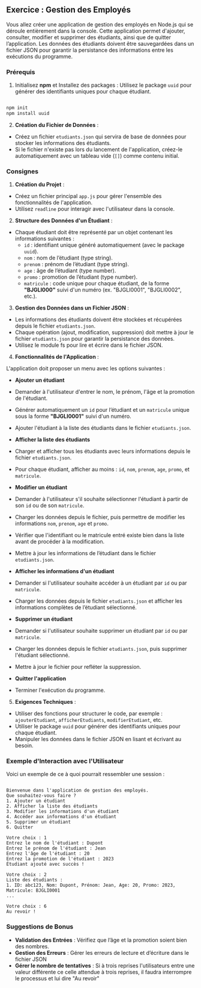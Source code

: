## Exercice : Gestion des Employés
Vous allez créer une application de gestion des employés en Node.js qui se déroule entièrement dans la console. Cette application permet d'ajouter, consulter, modifier et supprimer des étudiants, ainsi que de quitter l’application. Les données des étudiants doivent être sauvegardées dans un fichier JSON pour garantir la persistance des informations entre les exécutions du programme.

### Prérequis
 
1. Initialisez **npm** et Installez des packages : Utilisez le package `uuid` pour générer des identifiants uniques pour chaque étudiant.

```bash

npm init 
npm install uuid

```

2. **Création du Fichier de Données** :

 * Créez un fichier `etudiants.json` qui servira de base de données pour stocker les informations des étudiants.
 * Si le fichier n'existe pas lors du lancement de l'application, créez-le automatiquement avec un tableau vide (`[]`) comme contenu initial.

### Consignes

1. **Création du Projet** :

 * Créez un fichier principal `app.js` pour gérer l'ensemble des fonctionnalités de l'application.
 * Utilisez `readline` pour interagir avec l'utilisateur dans la console.

2. **Structure des Données d'un Étudiant** :

 * Chaque étudiant doit être représenté par un objet contenant les informations suivantes :
   * `id` : identifiant unique généré automatiquement (avec le package `uuid`).
   * `nom` : nom de l’étudiant (type string).
   * `prenom` : prénom de l’étudiant (type string).
   * `age` : âge de l’étudiant (type number).
   * `promo` : promotion de l’étudiant (type number).
   * `matricule` : code unique pour chaque étudiant, de la forme **"BJGLI000"** suivi d'un numéro (ex. "BJGLI0001", "BJGLI0002", etc.).

3. **Gestion des Données dans un Fichier JSON** :

 * Les informations des étudiants doivent être stockées et récupérées depuis le fichier `etudiants.json`.
 * Chaque opération (ajout, modification, suppression) doit mettre à jour le fichier `etudiants.json` pour garantir la persistance des données.
 * Utilisez le module fs  pour lire et écrire dans le fichier JSON.

4. **Fonctionnalités de l'Application** :

L'application doit proposer un menu avec les options suivantes :

* **Ajouter un étudiant**
 * Demander à l'utilisateur d'entrer le nom, le prénom, l'âge et la promotion de l'étudiant.
 * Générer automatiquement un `id` pour l’étudiant et un `matricule` unique sous la forme **"BJGLI0001"** suivi d'un numéro.
 * Ajouter l'étudiant à la liste des étudiants dans le fichier `etudiants.json`.

* **Afficher la liste des étudiants**
 * Charger et afficher tous les étudiants avec leurs informations depuis le fichier `etudiants.json`.
 * Pour chaque étudiant, afficher au moins : `id`, `nom`, `prenom`, `age`, `promo`, et `matricule`.

* **Modifier un étudiant**
 * Demander à l'utilisateur s'il souhaite sélectionner l'étudiant à partir de son `id` ou de son `matricule`.
 * Charger les données depuis le fichier, puis permettre de modifier les informations `nom`, `prenom`, `age` et `promo`.
 * Vérifier que l'identifiant ou le matricule entré existe bien dans la liste avant de procéder à la modification.
 * Mettre à jour les informations de l’étudiant dans le fichier `etudiants.json`.

* **Afficher les informations d'un étudiant**
 * Demander si l'utilisateur souhaite accéder à un étudiant par `id` ou par `matricule`.
 * Charger les données depuis le fichier `etudiants.json` et afficher les informations complètes de l’étudiant sélectionné.

* **Supprimer un étudiant**
 * Demander si l'utilisateur souhaite supprimer un étudiant par `id` ou par `matricule`.
 * Charger les données depuis le fichier `etudiants.json`, puis supprimer l'étudiant sélectionné.
 * Mettre à jour le fichier pour refléter la suppression.

* **Quitter l'application**
 * Terminer l'exécution du programme.

5. **Exigences Techniques** :

 * Utiliser des fonctions pour structurer le code, par exemple : `ajouterEtudiant`, `afficherEtudiants`, `modifierEtudiant`, etc.
 * Utiliser le package `uuid` pour générer des identifiants uniques pour chaque étudiant.
 * Manipuler les données dans le fichier JSON en lisant et écrivant au besoin.

### Exemple d'Interaction avec l'Utilisateur

Voici un exemple de ce à quoi pourrait ressembler une session :

```plaintext

Bienvenue dans l'application de gestion des employés.
Que souhaitez-vous faire ?
1. Ajouter un étudiant
2. Afficher la liste des étudiants
3. Modifier les informations d'un étudiant
4. Accéder aux informations d'un étudiant
5. Supprimer un étudiant
6. Quitter

Votre choix : 1
Entrez le nom de l'étudiant : Dupont
Entrez le prénom de l'étudiant : Jean
Entrez l'âge de l'étudiant : 20
Entrez la promotion de l'étudiant : 2023
Étudiant ajouté avec succès !

Votre choix : 2
Liste des étudiants :
1. ID: abc123, Nom: Dupont, Prénom: Jean, Age: 20, Promo: 2023, Matricule: BJGLI0001
...

Votre choix : 6
Au revoir !
```

### Suggestions de Bonus
 * **Validation des Entrées** : Vérifiez que l’âge et la promotion soient bien des nombres.
 * **Gestion des Erreurs** : Gérer les erreurs de lecture et d’écriture dans le fichier JSON
 * **Gérer le nombre de tentatives** : Si à trois reprises l'utilisateurs entre une valeur différente ce celle attendue à trois reprises, il faudra interrompre le processus et lui dire "Au revoir"